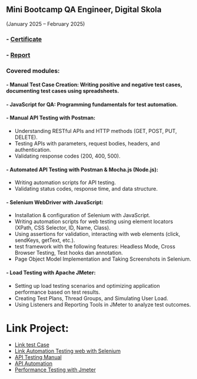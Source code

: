 ## Mini Bootcamp QA Engineer, Digital Skola 
(January 2025 – February 2025)

### - [Certificate](https://drive.google.com/file/d/1bRUPxp3-Te4xkDBqw1ftoexzfn-VOf9H/view?usp=sharing)
### - [Report](https://drive.google.com/file/d/1eWxq63CSXCIMzz37uXMGsOro8TpMqwwQ/view?usp=sharing)
### Covered modules:
#### - Manual Test Case Creation: Writing positive and negative test cases, documenting test cases using spreadsheets.
#### -  JavaScript for QA: Programming fundamentals for test automation.
#### -  Manual API Testing with Postman:
* Understanding RESTful APIs and HTTP methods (GET, POST, PUT, DELETE).
* Testing APIs with parameters, request bodies, headers, and authentication.
* Validating response codes (200, 400, 500).
#### - Automated API Testing with Postman & Mocha.js (Node.js):
* Writing automation scripts for API testing.
* Validating status codes, response time, and data structure.
#### - Selenium WebDriver with JavaScript:
* Installation & configuration of Selenium with JavaScript.
* Writing automation scripts for web testing using element locators (XPath, CSS Selector, ID, Name, Class).
* Using assertions for validation, interacting with web elements (click, sendKeys, getText, etc.).
* test framework with the following features: Headless Mode, Cross Browser Testing, Test hooks dan annotation.
*	Page Object Model Implementation and Taking Screenshots in Selenium.

#### - Load Testing with Apache JMeter:
* Setting up load testing scenarios and optimizing application performance based on test results.
* Creating Test Plans, Thread Groups, and Simulating User Load.
* Using Listeners and Reporting Tools in JMeter to analyze test outcomes.

# Link Project:
- [Link test Case](https://docs.google.com/spreadsheets/d/1Rvk7CJz3VtnNTF45LOEEV-nBFXxC6GLJ/edit?gid=1752511843#gid=1752511843)
- [Link Automation Testing web with Selenium](https://github.com/rakhmayuli/selenium-ui-test-digitalskola.git)
- [API Testing Manual](https://drive.google.com/drive/folders/1gszRF4SeRwYFbFlccINR_izhQbkFQ8Ld?usp=drive_link)
- [API Automation](https://github.com/rakhmayuli/API-Automation-reqres.git)
- [Performance Testing with Jmeter](https://drive.google.com/drive/folders/1aSwn4O8W5iUSk5rsHLrViKU3j3LwxFD8?usp=drive_link)